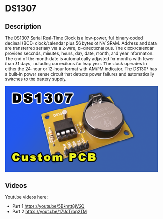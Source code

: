# DS1307

## Description

The DS1307 Serial Real-Time Clock is a low-power, full binary-coded decimal (BCD) clock/calendar
plus 56 bytes of NV SRAM. Address and data are transferred serially via a 2-wire, bi-directional bus.
The clock/calendar provides seconds, minutes, hours, day, date, month, and year information. The end of
the month date is automatically adjusted for months with fewer than 31 days, including corrections for
leap year. The clock operates in either the 24-hour or 12-hour format with AM/PM indicator. The
DS1307 has a built-in power sense circuit that detects power failures and automatically switches to the
battery supply.

![Circuit Board](DS1307-part2.png)

## Videos

Youtube videos here:

- Part 1 https://youtu.be/5Bkmtt8jV2Q
- Part 2 https://youtu.be/17UcTrbp2TM
